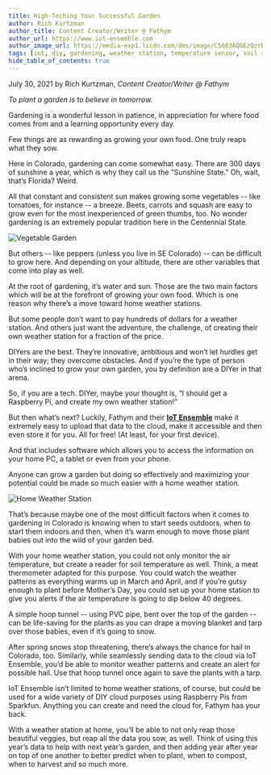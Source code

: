 ```yaml
---
title: High-Teching Your Successful Garden
author: Rich Kurtzman
author_title: Content Creator/Writer @ Fathym
author_url: https://www.iot-ensemble.com
author_image_url: https://media-exp1.licdn.com/dms/image/C5603AQGEzQzrR9oF7g/profile-displayphoto-shrink_100_100/0/1516568821506?e=1631145600&v=beta&t=UbUTLFlBOv3frvSDHoy1ctdriXvsGDGLt9MHjq8VXCo
tags: [iot, diy, gardening, weather station, temperature sensor, soil sensor, sparkfun, raspberry pi]
hide_table_of_contents: true
--- 
```


July 30, 2021 by Rich Kurtzman, _Content Creator/Writer @ Fathym_

_To plant a garden is to believe in tomorrow._

Gardening is a wonderful lesson in patience, in appreciation for where food comes from and a learning opportunity every day. 

Few things are as rewarding as growing your own food. One truly reaps what they sow. 

Here in Colorado, gardening can come somewhat easy. There are 300 days of sunshine a year, which is why they call us the “Sunshine State.” Oh, wait, that’s Florida? Weird. 

All that constant and consistent sun makes growing some vegetables -- like tomatoes, for instance -- a breeze. Beets, carrots and squash are easy to grow even for the most inexperienced of green thumbs, too. No wonder gardening is an extremely popular tradition here in the Centennial State. 

![Vegetable Garden](https://www.iot-ensemble.com/img/screenshots/vegetable_garden.jpg)

But others -- like peppers (unless you live in SE Colorado) -- can be difficult to grow here. And depending on your altitude, there are other variables that come into play as well. 

At the root of gardening, it’s water and sun. Those are the two main factors which will be at the forefront of growing your own food. Which is one reason why there’s a move toward home weather stations. 

But some people don’t want to pay hundreds of dollars for a weather station. And others just want the adventure, the challenge, of creating their own weather station for a fraction of the price. 

DIYers are the best. They’re innovative, ambitious and won’t let hurdles get in their way; they overcome obstacles. And if you’re the type of person who’s inclined to grow your own garden, you by definition are a DIYer in that arena. 

So, if you are a tech. DIYer, maybe your thought is, “I should get a Raspberry Pi, and create my own weather station!” 

But then what’s next? Luckily, Fathym and their **[IoT Ensemble](https://www.iot-ensemble.com)** make it extremely easy to upload that data to the cloud, make it accessible and then even store it for you. All for free! (At least, for your first device). 

And that includes software which allows you to access the information on your home PC, a tablet or even from your phone. 

Anyone can grow a garden but doing so effectively and maximizing your potential could be made so much easier with a home weather station. 

![Home Weather Station](https://www.iot-ensemble.com/img/screenshots/home_weather_station.jpg)

That’s because maybe one of the most difficult factors when it comes to gardening in Colorado is knowing when to start seeds outdoors, when to start them indoors and then, when it’s warm enough to move those plant babies out into the wild of your garden bed. 

With your home weather station, you could not only monitor the air temperature, but create a reader for soil temperature as well. Think, a meat thermometer adapted for this purpose. You could watch the weather patterns as everything warms up in March and April, and if you’re gutsy enough to plant before Mother’s Day, you could set up your home station to give you alerts if the air temperature is going to dip below 40 degrees. 

A simple hoop tunnel -- using PVC pipe, bent over the top of the garden -- can be life-saving for the plants as you can drape a moving blanket and tarp over those babies, even if it’s going to snow. 

After spring snows stop threatening, there’s always the chance for hail in Colorado, too. Similarly, while seamlessly sending data to the cloud via IoT Ensemble, you’d be able to monitor weather patterns and create an alert for possible hail. Use that hoop tunnel once again to save the plants with a tarp. 

IoT Ensemble isn’t limited to home weather stations, of course, but could be used for a wide variety of DIY cloud purposes using Raspberry Pis from Sparkfun. Anything you can create and need the cloud for, Fathym has your back. 

With a weather station at home, you’ll be able to not only reap those beautiful veggies, but reap all the data you sow, as well. Think of using this year’s data to help with next year’s garden, and then adding year after year on top of one another to better predict when to plant, when to compost, when to harvest and so much more. 